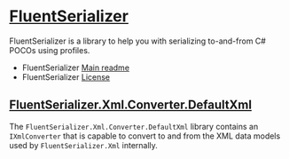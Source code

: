 ﻿# [FluentSerializer](https://github.com/Marvin-Brouwer/FluentSerializer#readme)

FluentSerializer is a library to help you with serializing to-and-from C# POCOs using profiles.

- FluentSerializer [Main readme](https://github.com/Marvin-Brouwer/FluentSerializer#readme)
- FluentSerializer [License](https://github.com/Marvin-Brouwer/FluentSerializer/blob/main/License.md#readme)

## [FluentSerializer.Xml.Converter.DefaultXml](https://github.com/Marvin-Brouwer/FluentSerializer/tree/main/src/FluentSerializer.Xml.Converter.DefaultXml#readme)

The `FluentSerializer.Xml.Converter.DefaultXml` library contains an `IXmlConverter` that is capable to convert to and from the XML data models used by `FluentSerializer.Xml` internally.
